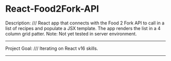 # React-Food2Fork-API
Description:
///
React app that connects with the Food 2 Fork API to call in a list of recipes and populate a JSX template. The app renders the list in a 4 column grid patter. Note: Not yet tested in server environment.
***
Project Goal:
///
Iterating on React v16 skills.
***

